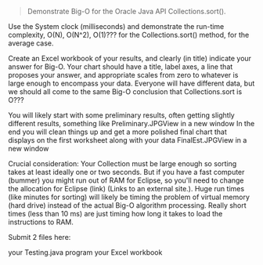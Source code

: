 > Demonstrate Big-O for the Oracle Java API Collections.sort().

Use the System clock (milliseconds) and demonstrate the run-time complexity, O(N), O(N^2), O(1)???  for the Collections.sort() method, for the average case.

Create an Excel workbook of your results, and clearly (in title) indicate your answer for Big-O. Your chart should have a title, label axes, a line that proposes your answer, and appropriate scales from zero to whatever is large enough to encompass your data.  Everyone will have different data, but we should all come to the same Big-O conclusion that Collections.sort is O???

You will likely start with some preliminary results, often getting slightly different results, something like Preliminary.JPGView in a new window  In the end you will clean things up and get a more polished final chart that displays on the first worksheet along with your data FinalEst.JPGView in a new window

Crucial consideration:  Your Collection must be large enough so sorting takes at least ideally one or two seconds.  But if you have a fast computer (bummer) you might run out of RAM for Eclipse, so you'll need to change the allocation for Eclipse (link) (Links to an external site.). Huge run times (like minutes for sorting) will likely be timing the problem of virtual memory (hard drive) instead of the actual Big-O algorithm processing.  Really short times (less than 10 ms) are just timing how long it takes to load the instructions to RAM.

Submit 2 files here:

your Testing.java program
your Excel workbook
